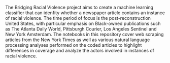 The Bridging Racial Violence project aims to create a machine learning classifier that can idenfity whether a newspaper article contains an instance of racial violence. The time period of focus is the post-reconstruction United States, with particular emphasis on Black-owned publications such as The Atlanta Daily World, Pittsburgh Courier, Los Angeles Sentinel and New York Amsterdam. The notebooks in this repository cover web scraping articles from the New York Times as well as various natural language processing analyses performed on the coded articles to highlight differences in coverage and analyze the actors involved in instances of racial violence. 

